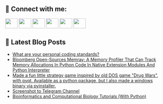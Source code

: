## 🔎 Connect with me:
[<img height="32" width="40" src="https://cdn.jsdelivr.net/npm/simple-icons@v5/icons/telegram.svg" />](https://t.me/bullbesh)
[<img height="32" width="40" src="https://cdn.jsdelivr.net/npm/simple-icons@v5/icons/vk.svg" />](https://vk.com/bullbesh)
[<img height="32" width="40" src="https://cdn.jsdelivr.net/npm/simple-icons@v5/icons/twitter.svg" />](https://twitter.com/bullbesh1)
[<img height="32" width="40" src="https://cdn.jsdelivr.net/npm/simple-icons@v5/icons/instagram.svg" />](https://www.instagram.com/bullbesh)
[<img height="32" width="40" src="https://cdn.jsdelivr.net/npm/simple-icons@v5/icons/reddit.svg" />](https://www.reddit.com/user/bullbesh)
[<img height="32" width="40" src="https://cdn.jsdelivr.net/npm/simple-icons@v5/icons/youtube.svg" />](https://www.youtube.com/channel/UCtfjRs6uzgq5mfm8S06WTcg)

## 📕 Latest Blog Posts
<!-- BLOG-POST-LIST:START -->
- [What are your personal coding standards?](https://www.reddit.com/r/Python/comments/uftyy2/what_are_your_personal_coding_standards/)
- [Bloomberg Open-Sources Memray: A Memory Profiler That Can Track Memory Allocations In Python Code In Native Extension Modules And Python Interpreter](https://www.reddit.com/r/Python/comments/ufsyhf/bloomberg_opensources_memray_a_memory_profiler/)
- [Made a fun little strategy game inspired by old DOS game &quot;Drug Wars&quot;, with pyqt. Available as a python package, but I also made a windows binary via pyinstaller.](https://www.reddit.com/r/Python/comments/ufsxo6/made_a_fun_little_strategy_game_inspired_by_old/)
- [Screenshot to Telegram Channel](https://www.reddit.com/r/Python/comments/ufs6l1/screenshot_to_telegram_channel/)
- [Bioinformatics and Computational Biology Tutorials &lpar;With Python&rpar;](https://www.reddit.com/r/Python/comments/ufroei/bioinformatics_and_computational_biology/)
<!-- BLOG-POST-LIST:END -->
